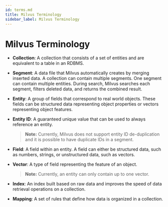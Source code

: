 ```yaml
---
id: terms.md
title: Milvus Terminology
sidebar_label: Milvus Terminology
---
```


# Milvus Terminology

- **Collection**: A collection that consists of a set of entities and are equivalent to a table in an RDBMS.

- **Segment**: A data file that Milvus automatically creates by merging inserted data. A collection can contain multiple segments. One segment can contain multiple entities. During search, Milvus searches each segment, filters deleted data, and returns the combined result.

- **Entity**: A group of fields that correspond to real world objects. These fields can be structured data representing object properties or vectors representing object features.

- **Entity ID**: A guaranteed unique value that can be used to always reference an entity.
  > <b>Note:</b> Currently, Milvus does not support entity ID de-duplication and it is possible to have duplicate IDs in a segment.

- **Field**: A field within an entity. A field can either be structured data, such as numbers, strings, or unstructured data, such as vectors.

- **Vector**: A type of field representing the feature of an object.
  > <b>Note:</b> Currently, an entity can only contain up to one vector.

- **Index**: An index built based on raw data and improves the speed of data retrieval operations on a collection.

- **Mapping**: A set of rules that define how data is organized in a collection.

